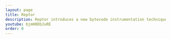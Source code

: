 ```yaml
---
layout: page
title: Reptor
description: Reptor introduces a new bytecode instrumentation technique called API virtualization, which enables developers to change the behavior of an Android API call as they wish without modifying the Android OS.
youtube: bjmH8DbJuRE
order: 0
---
```

